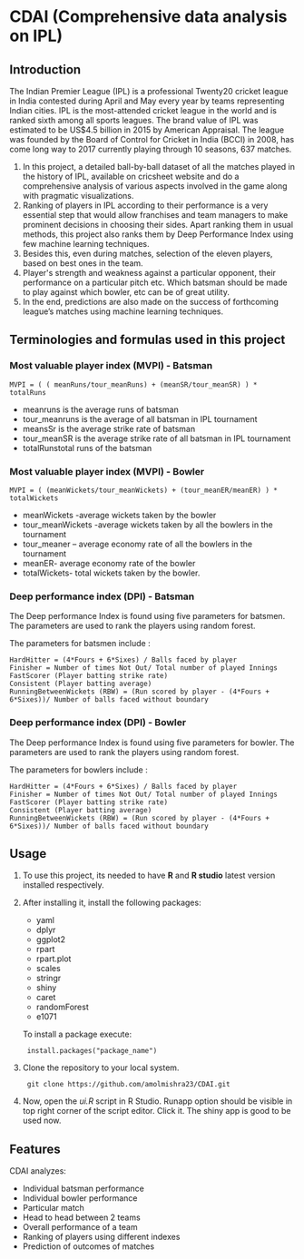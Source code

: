 # CDAI (Comprehensive data analysis on IPL)


## Introduction
The Indian Premier League (IPL) is a professional Twenty20 cricket league in India contested during April and May every year by teams representing Indian cities. IPL is the most-attended cricket league in the world and is ranked sixth among all sports leagues. The brand value of IPL was estimated to be US$4.5 billion in 2015 by American Appraisal. The league was founded by the Board of Control for Cricket in India (BCCI) in 2008, has come long way to 2017 currently playing through 10 seasons, 637 matches. 

1. In this project, a detailed ball-by-ball dataset of all the matches played in the history of IPL, available on cricsheet website and do a comprehensive analysis of various aspects involved in the game along with pragmatic visualizations. 
2. Ranking of players in IPL according to their performance is a very essential step that would allow franchises and team managers to make prominent decisions in choosing their sides. Apart ranking them in usual methods, this project also ranks them by Deep Performance Index using few machine learning techniques.
3. Besides this, even during matches, selection of the eleven players, based on best ones in the team. 
4. Player's strength and weakness against a particular opponent, their performance on a particular pitch etc. Which batsman should be made to play against which bowler, etc can be of great utility.
4. In the end, predictions are also made on the success of forthcoming league’s matches using machine learning techniques.

## Terminologies and formulas used in this project

### Most valuable player index (MVPI) - Batsman

    MVPI = ( ( meanRuns/tour_meanRuns) + (meanSR/tour_meanSR) ) * totalRuns  
    

- meanruns is the average runs of batsman
- tour_meanruns is the average of all batsman in IPL tournament
- meansSr is the average strike rate of batsman
- tour_meanSR is the average strike rate of all batsman in IPL tournament
- totalRunstotal runs of the batsman


### Most valuable player index (MVPI) - Bowler


    MVPI = ( (meanWickets/tour_meanWickets) + (tour_meanER/meanER) ) * totalWickets


- meanWickets -average wickets taken by the bowler
- tour_meanWickets -average wickets taken by all the bowlers in the tournament
- tour_meaner – average economy rate of all the bowlers in the tournament
- meanER- average economy rate of the bowler
- totalWickets- total wickets taken by the bowler.

### Deep performance index (DPI) - Batsman

The Deep performance Index is found using five parameters for batsmen. The parameters are used to rank the players using random forest.

The parameters for batsmen include :

    HardHitter = (4*Fours + 6*Sixes) / Balls faced by player
    Finisher = Number of times Not Out/ Total number of played Innings
    FastScorer (Player batting strike rate)
    Consistent (Player batting average)
    RunningBetweenWickets (RBW) = (Run scored by player - (4*Fours + 6*Sixes))/ Number of balls faced without boundary

### Deep performance index (DPI) - Bowler

The Deep performance Index is found using five parameters for bowler. The parameters are used to rank the players using random forest.

The parameters for bowlers include :

    HardHitter = (4*Fours + 6*Sixes) / Balls faced by player
    Finisher = Number of times Not Out/ Total number of played Innings
    FastScorer (Player batting strike rate)
    Consistent (Player batting average)
    RunningBetweenWickets (RBW) = (Run scored by player - (4*Fours + 6*Sixes))/ Number of balls faced without boundary
    
## Usage

1. To use this project, its needed to have **R** and **R studio** latest version installed respectively.

2. After installing it, install the following packages:
	
	* yaml
	* dplyr
	* ggplot2
	* rpart
	* rpart.plot
	* scales
	* stringr
	* shiny
	* caret
	* randomForest
	* e1071
	
	To install a package execute:
		
		install.packages("package_name")

3. Clone the repository to your local system.
	
		git clone https://github.com/amolmishra23/CDAI.git
 
4. Now, open the *ui.R* script in R Studio. Runapp option should be visible in top right corner of the script editor. Click it. The shiny app is good to be used now. 

## Features

CDAI analyzes:

* Individual batsman performance
* Individual bowler performance
* Particular match
* Head to head between 2 teams
* Overall performance of a team
* Ranking of players using different indexes
* Prediction of outcomes of matches

